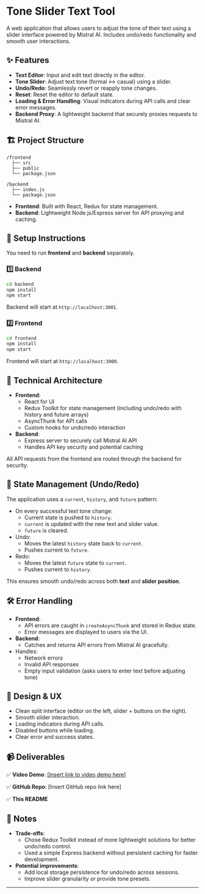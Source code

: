 
# Tone Slider Text Tool

A web application that allows users to adjust the tone of their text using a slider interface powered by Mistral AI. Includes undo/redo functionality and smooth user interactions.

## ✨ Features

- **Text Editor**: Input and edit text directly in the editor.
- **Tone Slider**: Adjust text tone (formal ↔ casual) using a slider.
- **Undo/Redo**: Seamlessly revert or reapply tone changes.
- **Reset**: Reset the editor to default state.
- **Loading & Error Handling**: Visual indicators during API calls and clear error messages.
- **Backend Proxy**: A lightweight backend that securely proxies requests to Mistral AI.

## 🏗️ Project Structure

```
/frontend
  ├── src
  ├── public
  └── package.json

/backend
  ├── index.js
  └── package.json
```

- **Frontend**: Built with React, Redux for state management.
- **Backend**: Lightweight Node.js/Express server for API proxying and caching.

## 🚀 Setup Instructions

You need to run **frontend** and **backend** separately.

### 1️⃣ Backend

```bash
cd backend
npm install
npm start
```

Backend will start at `http://localhost:3001`.

### 2️⃣ Frontend

```bash
cd frontend
npm install
npm start
```

Frontend will start at `http://localhost:3000`.

## 📐 Technical Architecture

- **Frontend**:
  - React for UI
  - Redux Toolkit for state management (including undo/redo with history and future arrays)
  - AsyncThunk for API calls
  - Custom hooks for undo/redo interaction
- **Backend**:
  - Express server to securely call Mistral AI API
  - Handles API key security and potential caching

All API requests from the frontend are routed through the backend for security.

## 🔄 State Management (Undo/Redo)

The application uses a `current`, `history`, and `future` pattern:

- On every successful text tone change:
  - Current state is pushed to `history`.
  - `current` is updated with the new text and slider value.
  - `future` is cleared.
- Undo:
  - Moves the latest `history` state back to `current`.
  - Pushes current to `future`.
- Redo:
  - Moves the latest `future` state to `current`.
  - Pushes current to `history`.

This ensures smooth undo/redo across both **text** and **slider position**.

## 🛠️ Error Handling

- **Frontend**:
  - API errors are caught in `createAsyncThunk` and stored in Redux state.
  - Error messages are displayed to users via the UI.
- **Backend**:
  - Catches and returns API errors from Mistral AI gracefully.
- Handles:
  - Network errors
  - Invalid API responses
  - Empty input validation (asks users to enter text before adjusting tone)

## 🎨 Design & UX

- Clean split interface (editor on the left, slider + buttons on the right).
- Smooth slider interaction.
- Loading indicators during API calls.
- Disabled buttons while loading.
- Clear error and success states.

## 📹 Deliverables

✅ **Video Demo**: [\[Insert link to video demo here\]](https://drive.google.com/file/d/166cyJ1iZKaDZ5-37udv7HmPEktq_JhAw/view?usp=sharing)

✅ **GitHub Repo**: [Insert GitHub repo link here]

✅ **This README**

## 📝 Notes

- **Trade-offs**:
  - Chose Redux Toolkit instead of more lightweight solutions for better undo/redo control.
  - Used a simple Express backend without persistent caching for faster development.
- **Potential improvements**:
  - Add local storage persistence for undo/redo across sessions.
  - Improve slider granularity or provide tone presets.

---

